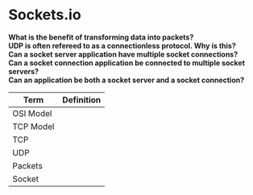 # Sockets.io

__What is the benefit of transforming data into packets?__  
__UDP is often refereed to as a connectionless protocol. Why is this?__  
__Can a socket server application have multiple socket connections?__  
__Can a socket connection application be connected to multiple socket servers?__  
__Can an application be both a socket server and a socket connection?__  

|Term | Definition |  
|---|---|
| OSI Model | |
| TCP Model | |
|TCP | |
|UDP | |
| Packets | |
| Socket | |
